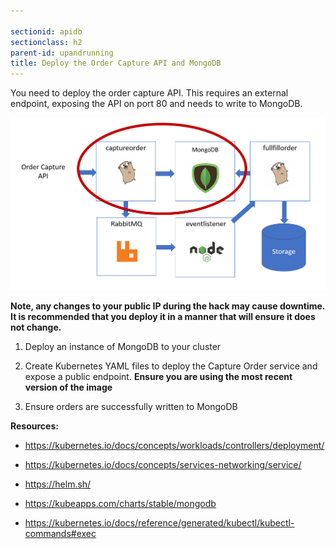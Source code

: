 ```yaml
---

sectionid: apidb
sectionclass: h2
parent-id: upandrunning
title: Deploy the Order Capture API and MongoDB
---
```


You need to deploy the order capture API. This requires an external endpoint, exposing the API on port 80 and needs to write to MongoDB.

![](media/51744cdc31c555b1d76c71f5e2693471.png)

**Note, any changes to your public IP during the hack may cause downtime. It is recommended that you deploy it in a manner that will ensure it does not change.**

1.  Deploy an instance of MongoDB to your cluster

2.  Create Kubernetes YAML files to deploy the Capture Order service and expose a public endpoint. **Ensure you are using the most recent version of the image**

3.  Ensure orders are successfully written to MongoDB

**Resources:**

-   <https://kubernetes.io/docs/concepts/workloads/controllers/deployment/>

-   <https://kubernetes.io/docs/concepts/services-networking/service/>

-   <https://helm.sh/>

-   <https://kubeapps.com/charts/stable/mongodb>

-   <https://kubernetes.io/docs/reference/generated/kubectl/kubectl-commands#exec>
